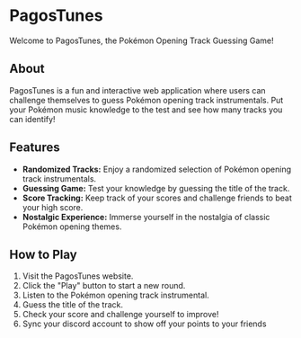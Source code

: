 # PagosTunes

Welcome to PagosTunes, the Pokémon Opening Track Guessing Game!

## About

PagosTunes is a fun and interactive web application where users can challenge themselves to guess Pokémon opening track instrumentals. Put your Pokémon music knowledge to the test and see how many tracks you can identify!

## Features

- **Randomized Tracks:** Enjoy a randomized selection of Pokémon opening track instrumentals.
- **Guessing Game:** Test your knowledge by guessing the title of the track.
- **Score Tracking:** Keep track of your scores and challenge friends to beat your high score.
- **Nostalgic Experience:** Immerse yourself in the nostalgia of classic Pokémon opening themes.

## How to Play

1. Visit the PagosTunes website.
2. Click the "Play" button to start a new round.
3. Listen to the Pokémon opening track instrumental.
4. Guess the title of the track.
5. Check your score and challenge yourself to improve!
6. Sync your discord account to show off your points to your friends
